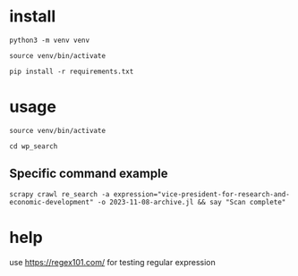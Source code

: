 # install
`python3 -m venv venv`

`source venv/bin/activate`

`pip install -r requirements.txt`

# usage
`source venv/bin/activate`

`cd wp_search`

## Specific command example
`scrapy crawl re_search -a expression="vice-president-for-research-and-economic-development" -o 2023-11-08-archive.jl && say "Scan complete"`


# help
use https://regex101.com/ for testing regular expression